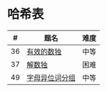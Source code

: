 # 哈希表

| # | 题名 | 难度 |
|---| -------- | ---------- |
|36| [有效的数独](../36.有效的数独.md) |中等|
|37| [解数独](../37.解数独.md) |困难|
|49| [字母异位词分组](../49.字母异位词分组.md) |中等|
